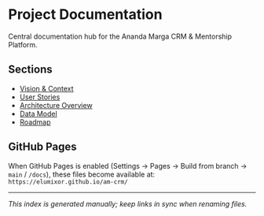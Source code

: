 # Project Documentation

Central documentation hub for the Ananda Marga CRM & Mentorship Platform.

## Sections

- [Vision & Context](./project-vision.md)
- [User Stories](./user-stories.md)
- [Architecture Overview](./architecture.md)
- [Data Model](./data-model.md)
- [Roadmap](./roadmap.md)

## GitHub Pages

When GitHub Pages is enabled (Settings → Pages → Build from branch → `main` / `/docs`), these files become available at:
`https://elumixor.github.io/am-crm/`

---

_This index is generated manually; keep links in sync when renaming files._
